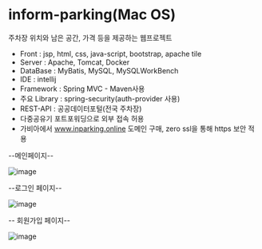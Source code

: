 # inform-parking(Mac OS)
주차장 위치와 남은 공간, 가격 등을 제공하는 웹프로젝트

* Front : jsp, html, css, java-script, bootstrap, apache tile
* Server : Apache, Tomcat, Docker
* DataBase : MyBatis, MySQL, MySQLWorkBench
* IDE : intellij
* Framework : Spring MVC - Maven사용
* 주요 Library : spring-security(auth-provider 사용)
* REST-API : 공공데이터포털(전국 주차장)
* 다중공유기 포트포워딩으로 외부 접속 허용
* 가비아에서 www.inparking.online 도메인 구매, zero ssl을 통해 https 보안 적용


--메인페이지--

![image](https://user-images.githubusercontent.com/45596085/211065214-f5372424-24bf-4b70-9ca3-14dc7e616414.png)



--로그인 페이지--

![image](https://user-images.githubusercontent.com/45596085/211064015-fa93cc91-5f54-4e54-83e5-cd0c3385e20b.png)



-- 회원가입 페이지--

![image](https://user-images.githubusercontent.com/45596085/211064181-79edc61d-2adf-428d-892c-a21cff840257.png)
